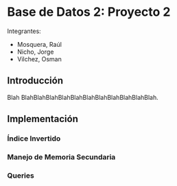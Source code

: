# Base de Datos 2: Proyecto 2

Integrantes:
* Mosquera, Raúl
* Nicho, Jorge
* Vilchez, Osman

## Introducción
Blah BlahBlahBlahBlahBlahBlahBlahBlahBlahBlahBlah.

## Implementación

### Índice Invertido

### Manejo de Memoria Secundaria

### Queries

